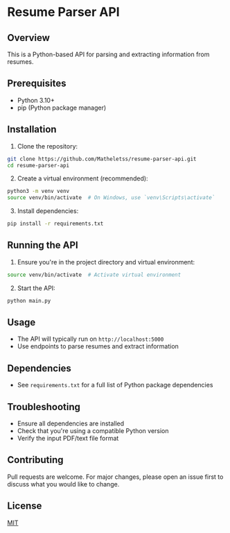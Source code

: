 # Resume Parser API

## Overview
This is a Python-based API for parsing and extracting information from resumes.

## Prerequisites
- Python 3.10+
- pip (Python package manager)

## Installation

1. Clone the repository:
```bash
git clone https://github.com/Matheletss/resume-parser-api.git
cd resume-parser-api
```

2. Create a virtual environment (recommended):
```bash
python3 -m venv venv
source venv/bin/activate  # On Windows, use `venv\Scripts\activate`
```

3. Install dependencies:
```bash
pip install -r requirements.txt
```

## Running the API

1. Ensure you're in the project directory and virtual environment:
```bash
source venv/bin/activate  # Activate virtual environment
```

2. Start the API:
```bash
python main.py
```

## Usage

- The API will typically run on `http://localhost:5000`
- Use endpoints to parse resumes and extract information

## Dependencies
- See `requirements.txt` for a full list of Python package dependencies

## Troubleshooting
- Ensure all dependencies are installed
- Check that you're using a compatible Python version
- Verify the input PDF/text file format

## Contributing
Pull requests are welcome. For major changes, please open an issue first to discuss what you would like to change.

## License
[MIT](https://choosealicense.com/licenses/mit/)
